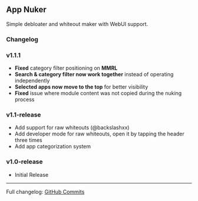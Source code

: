 ## App Nuker
Simple debloater and whiteout maker with WebUI support.

### Changelog

### v1.1.1 
- **Fixed** category filter positioning on **MMRL**  
- **Search & category filter now work together** instead of operating independently  
- **Selected apps now move to the top** for better visibility  
- **Fixed** issue where module content was not copied during the nuking process  

### v1.1-release
- Add support for raw whiteouts (@backslashxx)
- Add developer mode for raw whiteouts, open it by tapping the header three times
- Add app categorization system

### v1.0-release
- Initial Release
----
Full changelog: [GitHub Commits](https://github.com/ChiseWaguri/systemapp_nuker/commits/master/)
